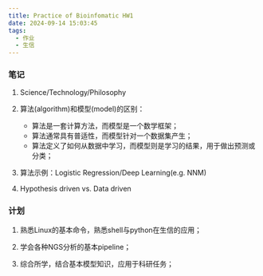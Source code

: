 ```yaml
---
title: Practice of Bioinfomatic HW1
date: 2024-09-14 15:03:45
tags:
  - 作业
  - 生信
---
```


### 笔记

1. Science/Technology/Philosophy

2. 算法(algorithm)和模型(model)的区别：
   - 算法是一套计算方法，而模型是一个数学框架；
   - 算法通常具有普适性，而模型针对一个数据集产生；
   - 算法定义了如何从数据中学习，而模型则是学习的结果，用于做出预测或分类；

3. 算法示例：Logistic Regression/Deep Learning(e.g. NNM)

4. Hypothesis driven vs. Data driven

### 计划

1. 熟悉Linux的基本命令，熟悉shell与python在生信的应用；

2. 学会各种NGS分析的基本pipeline；

3. 综合所学，结合基本模型知识，应用于科研任务；